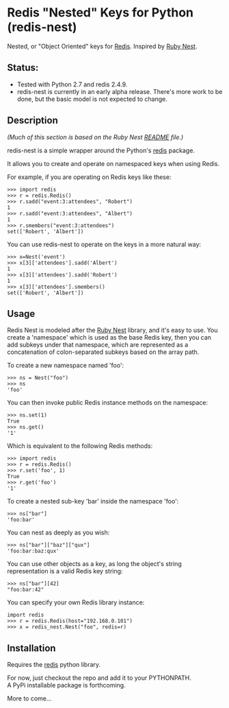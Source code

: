 Redis "Nested" Keys for Python (redis-nest)
======

Nested, or "Object Oriented" keys for [Redis](http://redis.io).  Inspired by [Ruby Nest](https://github.com/soveran/nest). 

Status:
------
* Tested with Python 2.7 and redis 2.4.9.
* redis-nest is currently in an early alpha release.  There's more work to be done, but the basic model is not expected to change.

Description
-----------

*(Much of this section is based on the Ruby Nest [README](https://github.com/soveran/nest/blob/master/README.md) file.)*

redis-nest is a simple wrapper around the Python's [redis](http://pypi.python.org/pypi/redis) package.

It allows you to create and operate on namespaced keys when using Redis.


For example, if you are operating on Redis keys like these:

    >>> import redis
    >>> r = redis.Redis()
    >>> r.sadd("event:3:attendees", "Robert")
    1
    >>> r.sadd("event:3:attendees", "Albert")
    1
    >>> r.smembers("event:3:attendees")
    set(['Robert', 'Albert'])

You can use redis-nest to operate on the keys in a more natural way:

    >>> x=Nest('event')
    >>> x[3]['attendees'].sadd('Albert')
    1
    >>> x[3]['attendees'].sadd('Robert')
    1
    >>> x[3]['attendees'].smembers()
    set(['Robert', 'Albert'])
    
Usage
-----

Redis Nest is modeled after the [Ruby Nest](https://github.com/soveran/nest) library, and it's easy to 
use.  You create a 'namespace' which is used as the base Redis key,
then you can add subkeys under that namespace, which are represented
as a concatenation of colon-separated subkeys based on the array path.

To create a new namespace named 'foo':

    >>> ns = Nest("foo")
    >>> ns
    'foo'
    
You can then invoke public Redis instance methods on the namespace:

    >>> ns.set(1)
    True
    >>> ns.get()
    '1'

Which is equivalent to the following Redis methods:

    >>> import redis
    >>> r = redis.Redis()
    >>> r.set('foo', 1)
    True
    >>> r.get('foo')
    '1'    
    
To create a nested sub-key 'bar' inside the namespace 'foo':
 
    >>> ns["bar"]
    'foo:bar'
    
You can nest as deeply as you wish:

    >>> ns["bar"]["baz"]["qux"]
    'foo:bar:baz:qux'

You can use other objects as a key, as long the object's string 
representation is a valid Redis key string:

    >>> ns["bar"][42]
    "foo:bar:42"

You can specify your own Redis library instance:

    import redis
    >>> r = redis.Redis(host="192.168.0.101") 
    >>> x = redis_nest.Nest("foo", redis=r)
 
Installation
------------

Requires the [redis](https://github.com/inactivist/python-redis-nest/blob/master/README.md) python library.

For now, just checkout the repo and add it to your PYTHONPATH.  
A PyPi installable package is forthcoming.

More to come...

